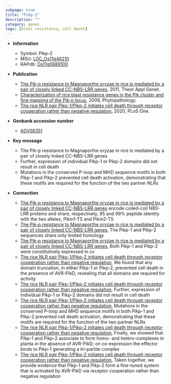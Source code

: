 ```yaml
---
subpage: true
title: "Pikp-2"
description: ""
category: genes
tags: [blast resistance, cell death]
---
```


* **Information**  
    + Symbol: Pikp-2  
    + MSU: [LOC_Os11g46210](http://rice.plantbiology.msu.edu/cgi-bin/ORF_infopage.cgi?orf=LOC_Os11g46210)  
    + RAPdb: [Os11g0689100](http://rapdb.dna.affrc.go.jp/viewer/gbrowse_details/irgsp1?name=Os11g0689100)  

* **Publication**  
    + [The Pik-p resistance to Magnaporthe oryzae in rice is mediated by a pair of closely linked CC-NBS-LRR genes](http://www.ncbi.nlm.nih.gov/pubmed?term=The+Pik-p+resistance+to+Magnaporthe+oryzae+in+rice+is+mediated+by+a+pair+of+closely+linked+CC-NBS-LRR+genes%5BTitle%5D), 2011, Theor Appl Genet.
    + [Characterization of rice blast resistance genes in the Pik cluster and fine mapping of the Pik-p locus](http://www.ncbi.nlm.nih.gov/pubmed?term=Characterization+of+rice+blast+resistance+genes+in+the+Pik+cluster+and+fine+mapping+of+the+Pik-p+locus%5BTitle%5D), 2009, Phytopathology.
    + [The rice NLR pair Pikp-1/Pikp-2 initiates cell death through receptor cooperation rather than negative regulation](http://www.ncbi.nlm.nih.gov/pubmed?term=The+rice+NLR+pair+Pikp-1/Pikp-2+initiates+cell+death+through+receptor+cooperation+rather+than+negative+regulation%5BTitle%5D), 2020, PLoS One.

* **Genbank accession number**  
    + [ADV58351](http://www.ncbi.nlm.nih.gov/nuccore/ADV58351)

* **Key message**  
    + The Pik-p resistance to Magnaporthe oryzae in rice is mediated by a pair of closely linked CC-NBS-LRR genes
    + Further, expression of individual Pikp-1 or Pikp-2 domains did not result in cell death
    + Mutations in the conserved P-loop and MHD sequence motifs in both Pikp-1 and Pikp-2 prevented cell death activation, demonstrating that these motifs are required for the function of the two partner NLRs

* **Connection**  
    + [The Pik-p resistance to Magnaporthe oryzae in rice is mediated by a pair of closely linked CC-NBS-LRR genes](KP4) encode coiled-coil NBS-LRR proteins and share, respectively, 95 and 99% peptide identity with the two alleles, Pikm1-TS and Pikm2-TS
    + [The Pik-p resistance to Magnaporthe oryzae in rice is mediated by a pair of closely linked CC-NBS-LRR genes](http://www.ncbi.nlm.nih.gov/pubmed?term=The+Pik-p+resistance+to+Magnaporthe+oryzae+in+rice+is+mediated+by+a+pair+of+closely+linked+CC-NBS-LRR+genes%5BTitle%5D), The Pikp-1 and Pikp-2 sequences share only limited homology
    + [The Pik-p resistance to Magnaporthe oryzae in rice is mediated by a pair of closely linked CC-NBS-LRR genes](http://www.ncbi.nlm.nih.gov/pubmed?term=The+Pik-p+resistance+to+Magnaporthe+oryzae+in+rice+is+mediated+by+a+pair+of+closely+linked+CC-NBS-LRR+genes%5BTitle%5D), Both Pikp-1 and Pikp-2 were constitutively expressed in cv
    + [The rice NLR pair Pikp-1/Pikp-2 initiates cell death through receptor cooperation rather than negative regulation](http://www.ncbi.nlm.nih.gov/pubmed?term=The+rice+NLR+pair+Pikp-1/Pikp-2+initiates+cell+death+through+receptor+cooperation+rather+than+negative+regulation%5BTitle%5D),  We found that any domain truncation, in either Pikp-1 or Pikp-2, prevented cell death in the presence of AVR-PikD, revealing that all domains are required for activity
    + [The rice NLR pair Pikp-1/Pikp-2 initiates cell death through receptor cooperation rather than negative regulation](http://www.ncbi.nlm.nih.gov/pubmed?term=The+rice+NLR+pair+Pikp-1/Pikp-2+initiates+cell+death+through+receptor+cooperation+rather+than+negative+regulation%5BTitle%5D),  Further, expression of individual Pikp-1 or Pikp-2 domains did not result in cell death
    + [The rice NLR pair Pikp-1/Pikp-2 initiates cell death through receptor cooperation rather than negative regulation](http://www.ncbi.nlm.nih.gov/pubmed?term=The+rice+NLR+pair+Pikp-1/Pikp-2+initiates+cell+death+through+receptor+cooperation+rather+than+negative+regulation%5BTitle%5D),  Mutations in the conserved P-loop and MHD sequence motifs in both Pikp-1 and Pikp-2 prevented cell death activation, demonstrating that these motifs are required for the function of the two partner NLRs
    + [The rice NLR pair Pikp-1/Pikp-2 initiates cell death through receptor cooperation rather than negative regulation](http://www.ncbi.nlm.nih.gov/pubmed?term=The+rice+NLR+pair+Pikp-1/Pikp-2+initiates+cell+death+through+receptor+cooperation+rather+than+negative+regulation%5BTitle%5D),  Finally, we showed that Pikp-1 and Pikp-2 associate to form homo- and hetero-complexes in planta in the absence of AVR-PikD; on co-expression the effector binds to Pikp-1 generating a tri-partite complex
    + [The rice NLR pair Pikp-1/Pikp-2 initiates cell death through receptor cooperation rather than negative regulation](http://www.ncbi.nlm.nih.gov/pubmed?term=The+rice+NLR+pair+Pikp-1/Pikp-2+initiates+cell+death+through+receptor+cooperation+rather+than+negative+regulation%5BTitle%5D),  Taken together, we provide evidence that Pikp-1 and Pikp-2 form a fine-tuned system that is activated by AVR-PikD via receptor cooperation rather than negative regulation



